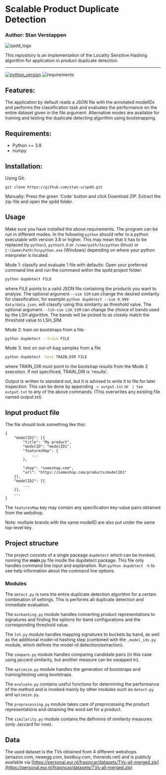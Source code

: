 # Scalable Product Duplicate Detection
### Author: Stan Verstappen

![spdd_logo](https://user-images.githubusercontent.com/33269018/144854214-7832b6ac-e273-4751-b497-23c3bcd981b3.png)

This repository is an implementation of the Locality Sensitive Hashing algorithm for application in product duplicate detection.

-----------------
[![python_version](https://img.shields.io/badge/python-v3.8%2B-green?logo=python)](https://python.org)
![requirements](https://img.shields.io/badge/requires-numpy-green)
## Features:
The application by default reads a JSON file with the annotated modelIDs and performs the classification task and evaluates the performance on the entire dataset given in the file argument. Alternative modes are available for training and testing the duplicate detecting algorithm using bootstrapping.

## Requirements:
 - Python >= 3.8
 - numpy

## Installation:
Using Git:

`git clone https://github.com/stan-v/spdd.git`

Manually:
Press the green 'Code' button and click Download ZIP. Extract the zip-file and open the spdd folder.


## Usage
Make sure you have installed the above requirements.
The program can be run in different modes. In the following `python` should refer to a python executable with version 3.8 or higher. This may mean that it has to be replaced by `python3`, `python3.8` or `/some/path/to/python` (linux) or `C:\Some\Path\To\python.exe` (Windows) depending on where your python interpreter is located. 

Mode 1: classify and evaluate 1 file with defaults:
Open your preferred command line and run the command within the spdd project folder:
```bash
python dupdetect FILE
``` 
where FILE points to a valid JSON file containing the products you want to analyse. 
The optional argument `--sim SIM` can change the desired similarity for classification, for example 
`python dupdetect --sim 0.999 data/data.json`, will classify using this similarity as threshold value.
The optional argument `--lsh-sim LSH_SIM` can change the choice of bands used by the LSH algorithm. The bands will be picked to as closely match the threshold value to LSH_SIM. 

Mode 2: train on bootstraps from a file:
```bash
python dupdetect --train FILE
``` 
Mode 3: test on out-of-bag samples from a file
```bash
python dupdetect -test TRAIN_DIR FILE
``` 
where TRAIN_DIR must point to the bootstrap results from the Mode 2 execution. If not specificed, TRAIN_DIR is 'results'. 

Output is written to standard out, but it is advised to write it to file for later inspection. 
This can be done by appending ` > output.txt` or ` | tee output.txt` to any of the above commands. (This overwrites any existing file named output.txt)

## Input product file
The file should look something like this:

```
{
    "modelID1": [{
        "title": "My product",
        "modelID": "modelID1",
        "featuresMap": {
            ...
        },

        "shop": "someshop.com",
        "url": "https://someshop.com/products/modelID1"
    }],
    "modelID2": [{
        ...
    }],
    ...
}
```
The `featuresMap` key may contain any specification key-value pairs obtained from the webshop.

Note: multiple brands with the same modelID are also put under the same top-level key. 

## Project structure 
The project consists of a single package `dupdetect` which can be invoked, running the __main__.py file inside the dupdetect package.
This file only handles command line input and explanation. Run `python dupdetect -h` to see help information about the command line options. 

### Modules
The `detect.py` is runs the entire duplicate detection algorithm for a certain combination of settings. This is performs all duplicate detection and immediate evaluation. 

The `minhashing.py` module handles converting product representations to signatures and finding the options for band configurations and the corresponding threshold value. 

The `lsh.py` module handles mapping signatures to buckets by band, as well as the additional model-id hashing step (combined with the `,model_ids.py` module, which defines the model-id detection/extraction).

The `compare.py` module handles comparing candidate pairs (in this case using jaccard similarity, but another measure can be swapped in). 

The `optimize.py` module handles the generation of bootstraps and training/testing using bootstraps. 

The `evaluate.py` contains useful functions for determining the performance of the method and is invoked mainly by other modules such as `detect.py` and `optimize.py`.

The `preprocessing.py` module takes care of preprocessing the product representations and obtaining the word set for a product.

The `similarity.py` module contains the definions of similarity measures (only Jaccard for now). 


## Data
The used dataset is the TVs obtained from 4 different webshops (amazon.com, newegg.com, bestbuy.com, thenerds.net) and is publicly available via [https://personal.eur.nl/frasincar/datasets/TVs-all-merged.zip](https://personal.eur.nl/frasincar/datasets/TVs-all-merged.zip)